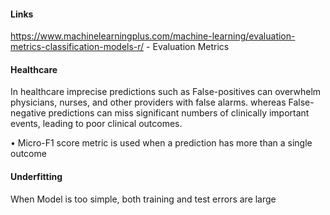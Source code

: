 #### Links
https://www.machinelearningplus.com/machine-learning/evaluation-metrics-classification-models-r/ - Evaluation Metrics 

#### Healthcare
In healthcare imprecise predictions such as False-positives can overwhelm physicians, nurses, and other providers with false alarms.
whereas False-negative predictions can miss significant numbers of clinically important events, leading to poor clinical outcomes.

• Micro-F1 score metric is used when a prediction has more than a single outcome

#### Underfitting
When Model is too simple, both training and test errors are large


